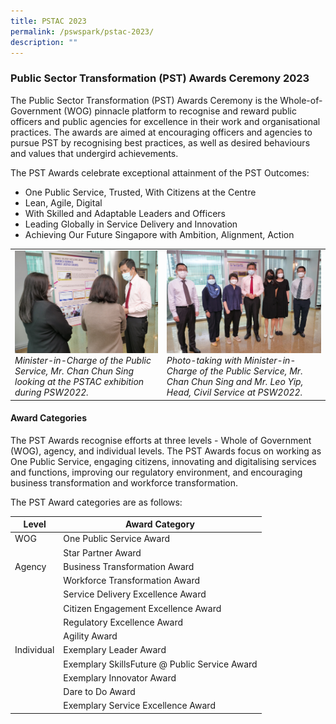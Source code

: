 ```yaml
---
title: PSTAC 2023
permalink: /pswspark/pstac-2023/
description: ""
---
```

### Public Sector Transformation (PST) Awards Ceremony 2023

The Public Sector Transformation (PST) Awards Ceremony is the Whole-of-Government (WOG) pinnacle platform to recognise and reward public officers and public agencies for excellence in their work and organisational practices. The awards are aimed at encouraging officers and agencies to pursue PST by recognising best practices, as well as desired behaviours and values that undergird achievements.

The PST Awards celebrate exceptional attainment of the PST Outcomes:

*   One Public Service, Trusted, With Citizens at the Centre
*   Lean, Agile, Digital
*   With Skilled and Adaptable Leaders and Officers
*   Leading Globally in Service Delivery and Innovation
*   Achieving Our Future Singapore with Ambition, Alignment, Action

|  | | 
| -------- | -------- | 
| <img style="width:400px" src="/images/PSW2023/pstac-7.jpg">*Minister-in-Charge of the Public Service, Mr. Chan Chun Sing looking at the PSTAC exhibition during PSW2022.*| <img style="width:400px" src="/images/PSW2023/pstac-4.jpg">*Photo-taking with Minister-in-Charge of the Public Service, Mr. Chan Chun Sing and Mr. Leo Yip, Head, Civil Service at PSW2022.*| 

#### Award Categories
The PST Awards recognise efforts at three levels - Whole of Government (WOG), agency, and individual levels. The PST Awards focus on working as One Public Service, engaging citizens, innovating and digitalising services and functions, improving our regulatory environment, and encouraging business transformation and workforce transformation.

The PST Award categories are as follows:

| Level| Award Category |
| --- | -------- | 
| WOG    | One Public Service Award |
|     | Star Partner Award    |
| Agency     | Business Transformation Award     |
|     | Workforce Transformation Award     |
|     | Service Delivery Excellence Award     |
|     | Citizen Engagement Excellence Award     |
|     | Regulatory Excellence Award     |
|     | Agility Award     |
| Individual     | Exemplary Leader Award     |
|     | Exemplary SkillsFuture @ Public Service Award    |
|  | Exemplary Innovator Award    |
|      | Dare to Do Award    |
|    | Exemplary Service Excellence Award    |